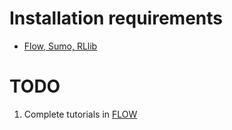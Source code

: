 # Installation requirements

- [Flow, Sumo, RLlib](https://flow.readthedocs.io/en/latest/flow_setup.html#local-installation-of-flow)


# TODO
1. Complete tutorials in [FLOW](https://github.com/flow-project/flow/tree/master/tutorials)